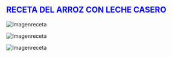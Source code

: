 ## <span style="color:blue; "> **RECETA DEL ARROZ CON LECHE CASERO** </span>


![Imagenreceta](img/arroz.png)


![Imagenreceta](img/arroz.png)


![Imagenreceta](img/leche.png)
